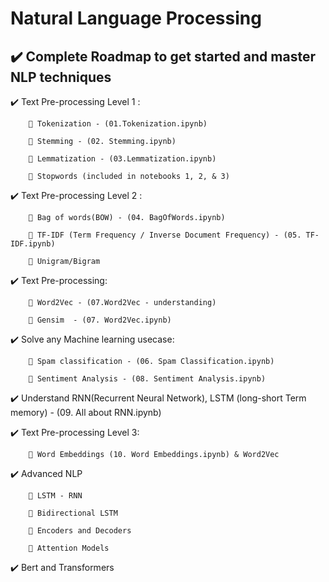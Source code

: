 # Natural Language Processing
## ✔️ Complete Roadmap to get started and master NLP techniques 

✔️ Text Pre-processing Level 1 : 

        🔹 Tokenization - (01.Tokenization.ipynb)
        
        🔹 Stemming - (02. Stemming.ipynb)
        
        🔹 Lemmatization - (03.Lemmatization.ipynb)
        
        🔹 Stopwords (included in notebooks 1, 2, & 3)
        
✔️ Text Pre-processing Level 2 : 
      
        🔹 Bag of words(BOW) - (04. BagOfWords.ipynb)
        
        🔹 TF-IDF (Term Frequency / Inverse Document Frequency) - (05. TF-IDF.ipynb)
        
        🔹 Unigram/Bigram 
        
✔️ Text Pre-processing:

        🔹 Word2Vec - (07.Word2Vec - understanding)
        
        🔹 Gensim  - (07. Word2Vec.ipynb)
      
✔️ Solve any Machine learning usecase:
        
        🔹 Spam classification - (06. Spam Classification.ipynb)
        
        🔹 Sentiment Analysis - (08. Sentiment Analysis.ipynb)
         
✔️ Understand RNN(Recurrent Neural Network), LSTM (long-short Term memory) - (09. All about RNN.ipynb)

✔️ Text Pre-processing Level 3:
        
        🔹 Word Embeddings (10. Word Embeddings.ipynb) & Word2Vec
        
✔️ Advanced NLP 

        🔹 LSTM - RNN
        
        🔹 Bidirectional LSTM
        
        🔹 Encoders and Decoders
        
        🔹 Attention Models
        
✔️ Bert and Transformers